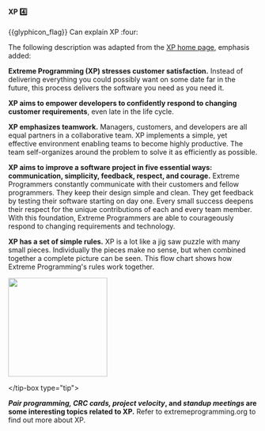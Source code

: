 <div id="title">

#### XP :four:

</div>
<span id="outcomes">{{glyphicon_flag}} Can explain XP :four:</span>

<div id="body">

The following description was adapted from the [XP home page](http://www.extremeprogramming.org), emphasis added:

<tip-box>

**Extreme Programming (XP) stresses customer satisfaction.** Instead of delivering everything you could possibly want on some date far in the future, this process delivers the software you need as you need it.

**XP aims to empower developers to confidently respond to changing customer requirements**, even late in the life cycle.

**XP emphasizes teamwork.** Managers, customers, and developers are all equal partners in a collaborative team. XP implements a simple, yet effective environment enabling teams to become highly productive. The team self-organizes around the problem to solve it as efficiently as possible.

**XP aims to improve a software project in five essential ways: communication, simplicity, feedback, respect, and courage.** Extreme Programmers constantly communicate with their customers and fellow programmers. They keep their design simple and clean. They get feedback by testing their software starting on day one. Every small success deepens their respect for the unique contributions of each and every team member. With this foundation, Extreme Programmers are able to courageously respond to changing requirements and technology.

**XP has a set of simple rules.** XP is a lot like a jig saw puzzle with many small pieces. Individually the pieces make no sense, but when combined together a complete picture can be seen. This flow chart shows how Extreme Programming's rules work together.

<img src="{{baseUrl}}/processModels/exampleProcessModels/xp/images/diagram.png" height="200" />
<p/>

</tip-box type="tip">

**_Pair programming, CRC cards, project velocity_, and _standup meetings_ are some interesting topics related to XP.** Refer to extremeprogramming.org to find out more about XP.

</div>

<div id="extras">
</div>